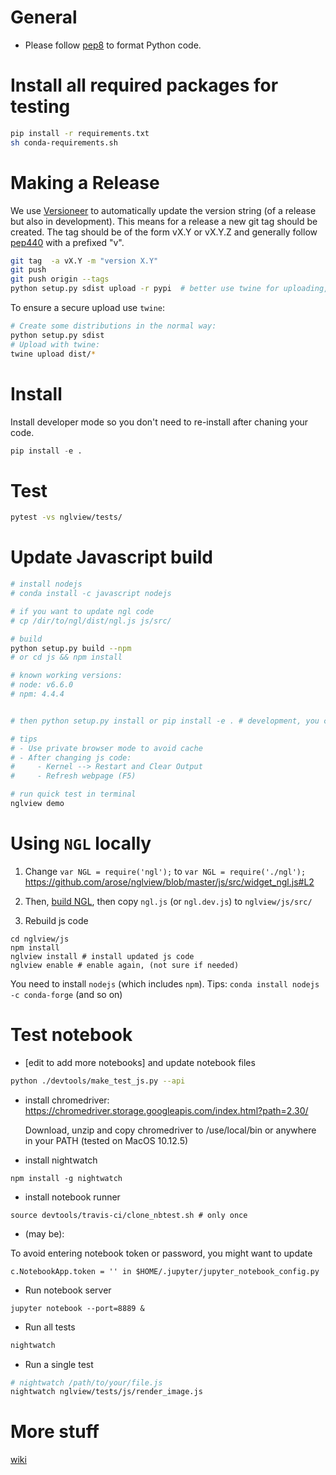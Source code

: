 
General
=======

* Please follow [pep8](https://www.python.org/dev/peps/pep-0008/) to format Python code.

Install all required packages for testing
=========================================

```bash
pip install -r requirements.txt
sh conda-requirements.sh
```

Making a Release
================

We use [Versioneer](https://github.com/warner/python-versioneer) to automatically update the version string (of a release but also in development). This means for a release a new git tag should be created. The tag should be of the form vX.Y or vX.Y.Z and generally follow [pep440](https://www.python.org/dev/peps/pep-0440/) with a prefixed "v".

```bash
git tag  -a vX.Y -m "version X.Y"
git push
git push origin --tags
python setup.py sdist upload -r pypi  # better use twine for uploading, see below
```

To ensure a secure upload use `twine`:
```bash
# Create some distributions in the normal way:
python setup.py sdist
# Upload with twine:
twine upload dist/*
```

Install
=======
Install developer mode so you don't need to  re-install after chaning your code.

```python
pip install -e .
```

Test
====

```bash
pytest -vs nglview/tests/
```

Update Javascript build
========================
```bash
# install nodejs
# conda install -c javascript nodejs

# if you want to update ngl code
# cp /dir/to/ngl/dist/ngl.js js/src/

# build
python setup.py build --npm
# or cd js && npm install

# known working versions:
# node: v6.6.0
# npm: 4.4.4


# then python setup.py install or pip install -e . # development, you can edit the source code without re-installing

# tips
# - Use private browser mode to avoid cache
# - After changing js code:
#     - Kernel --> Restart and Clear Output
#     - Refresh webpage (F5)

# run quick test in terminal
nglview demo
```

Using `NGL` locally
===================

1. Change 
`var NGL = require('ngl');` to `var NGL = require('./ngl');`
https://github.com/arose/nglview/blob/master/js/src/widget_ngl.js#L2

2. Then, [build NGL](https://github.com/arose/ngl/blob/master/DEVELOPMENT.md#building), then copy `ngl.js` (or `ngl.dev.js`) to `nglview/js/src/`

3. Rebuild js code
```
cd nglview/js
npm install
nglview install # install updated js code
nglview enable # enable again, (not sure if needed)
```

You need to install `nodejs` (which includes `npm`).
Tips: `conda install nodejs -c conda-forge` (and so on)

Test notebook
=============

- [edit to add more notebooks] and update notebook files
```bash
python ./devtools/make_test_js.py --api
```

- install chromedriver: https://chromedriver.storage.googleapis.com/index.html?path=2.30/

    Download, unzip and copy chromedriver to /use/local/bin or anywhere in your PATH
    (tested on MacOS 10.12.5)

- install nightwatch

```
npm install -g nightwatch
```

- install notebook runner

```
source devtools/travis-ci/clone_nbtest.sh # only once
```

- (may be): 

To avoid entering notebook token or password, you might want to update

    c.NotebookApp.token = '' in $HOME/.jupyter/jupyter_notebook_config.py

- Run notebook server

```
jupyter notebook --port=8889 &
```

- Run all tests
```bash
nightwatch
```

- Run a single test
```bash
# nightwatch /path/to/your/file.js
nightwatch nglview/tests/js/render_image.js
```


More stuff
==========

[wiki](https://github.com/arose/nglview/wiki)
